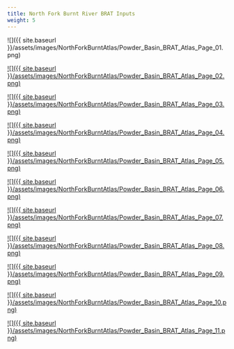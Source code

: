 ```yaml
---
title: North Fork Burnt River BRAT Inputs
weight: 5
---
```


![]({{ site.baseurl }}/assets/images/NorthForkBurntAtlas/Powder_Basin_BRAT_Atlas_Page_01.png)



[![]({{ site.baseurl }}/assets/images/NorthForkBurntAtlas/Powder_Basin_BRAT_Atlas_Page_02.png)](https://raw.githubusercontent.com/Riverscapes/pyBRAT/master/docs/assets/images/NorthForkBurntAtlas/Powder_Basin_BRAT_Atlas_Page_02.png)



[![]({{ site.baseurl }}/assets/images/NorthForkBurntAtlas/Powder_Basin_BRAT_Atlas_Page_03.png)](https://raw.githubusercontent.com/Riverscapes/pyBRAT/master/docs/assets/images/NorthForkBurntAtlas/Powder_Basin_BRAT_Atlas_Page_03.png)

[![]({{ site.baseurl }}/assets/images/NorthForkBurntAtlas/Powder_Basin_BRAT_Atlas_Page_04.png)](https://raw.githubusercontent.com/Riverscapes/pyBRAT/master/docs/assets/images/NorthForkBurntAtlas/Powder_Basin_BRAT_Atlas_Page_04.png)

[![]({{ site.baseurl }}/assets/images/NorthForkBurntAtlas/Powder_Basin_BRAT_Atlas_Page_05.png)](https://raw.githubusercontent.com/Riverscapes/pyBRAT/master/docs/assets/images/NorthForkBurntAtlas/Powder_Basin_BRAT_Atlas_Page_05.png)

[![]({{ site.baseurl }}/assets/images/NorthForkBurntAtlas/Powder_Basin_BRAT_Atlas_Page_06.png)](https://raw.githubusercontent.com/Riverscapes/pyBRAT/master/docs/assets/images/NorthForkBurntAtlas/Powder_Basin_BRAT_Atlas_Page_06.png)

[![]({{ site.baseurl }}/assets/images/NorthForkBurntAtlas/Powder_Basin_BRAT_Atlas_Page_07.png)](https://raw.githubusercontent.com/Riverscapes/pyBRAT/master/docs/assets/images/NorthForkBurntAtlas/Powder_Basin_BRAT_Atlas_Page_07.png)

[![]({{ site.baseurl }}/assets/images/NorthForkBurntAtlas/Powder_Basin_BRAT_Atlas_Page_08.png)](https://raw.githubusercontent.com/Riverscapes/pyBRAT/master/docs/assets/images/NorthForkBurntAtlas/Powder_Basin_BRAT_Atlas_Page_08.png)

[![]({{ site.baseurl }}/assets/images/NorthForkBurntAtlas/Powder_Basin_BRAT_Atlas_Page_09.png)](https://raw.githubusercontent.com/Riverscapes/pyBRAT/master/docs/assets/images/NorthForkBurntAtlas/Powder_Basin_BRAT_Atlas_Page_09.png)

[![]({{ site.baseurl }}/assets/images/NorthForkBurntAtlas/Powder_Basin_BRAT_Atlas_Page_10.png)](https://raw.githubusercontent.com/Riverscapes/pyBRAT/master/docs/assets/images/NorthForkBurntAtlas/Powder_Basin_BRAT_Atlas_Page_10.png)

[![]({{ site.baseurl }}/assets/images/NorthForkBurntAtlas/Powder_Basin_BRAT_Atlas_Page_11.png)](https://raw.githubusercontent.com/Riverscapes/pyBRAT/master/docs/assets/images/NorthForkBurntAtlas/Powder_Basin_BRAT_Atlas_Page_11.png)